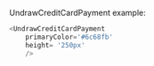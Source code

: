 UndrawCreditCardPayment example:
```js 
<UndrawCreditCardPayment
    primaryColor='#6c68fb'
    height= '250px'
    />
```